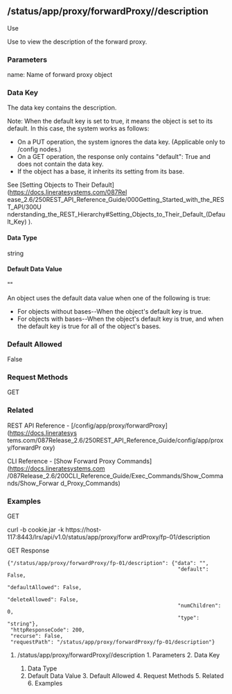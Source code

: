 ## /status/app/proxy/forwardProxy/<name>/description

Use

Use to view the description of the forward proxy.

### Parameters

name: Name of forward proxy object

### Data Key

The data key contains the description.

Note: When the default key is set to true, it means the object is set to its
default. In this case, the system works as follows:

  * On a PUT operation, the system ignores the data key. (Applicable only to /config nodes.)
  * On a GET operation, the response only contains "default": True and does not contain the data key.
  * If the object has a base, it inherits its setting from its base.

See [Setting Objects to Their Default](https://docs.lineratesystems.com/087Rel
ease_2.6/250REST_API_Reference_Guide/000Getting_Started_with_the_REST_API/300U
nderstanding_the_REST_Hierarchy#Setting_Objects_to_Their_Default_(Default_Key)
).

#### Data Type

string

#### Default Data Value

""

An object uses the default data value when one of the following is true:

  * For objects without bases--When the object's default key is true.
  * For objects with bases--When the object's default key is true, and when the default key is true for all of the object's bases.

### Default Allowed

False

### Request Methods

GET

### Related

REST API Reference - [/config/app/proxy/forwardProxy](https://docs.lineratesys
tems.com/087Release_2.6/250REST_API_Reference_Guide/config/app/proxy/forwardPr
oxy)

CLI Reference - [Show Forward Proxy Commands](https://docs.lineratesystems.com
/087Release_2.6/200CLI_Reference_Guide/Exec_Commands/Show_Commands/Show_Forwar
d_Proxy_Commands)

### Examples

GET

curl -b cookie.jar -k https://host-117:8443/lrs/api/v1.0/status/app/proxy/forw
ardProxy/fp-01/description

GET Response

    
    
    {"/status/app/proxy/forwardProxy/fp-01/description": {"data": "",
                                                           "default": False,
                                                           "defaultAllowed": False,
                                                           "deleteAllowed": False,
                                                           "numChildren": 0,
                                                           "type": "string"},
     "httpResponseCode": 200,
     "recurse": False,
     "requestPath": "/status/app/proxy/forwardProxy/fp-01/description"}
    

  1. /status/app/proxy/forwardProxy/<name>/description
    1. Parameters
    2. Data Key
      1. Data Type
      2. Default Data Value
    3. Default Allowed
    4. Request Methods
    5. Related
    6. Examples

